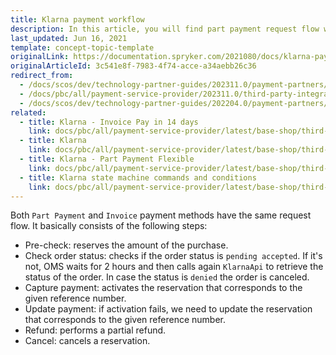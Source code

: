```yaml
---
title: Klarna payment workflow
description: In this article, you will find part payment request flow with Klarna and how it can enhance your Spryker Cloud Commerce OS project.
last_updated: Jun 16, 2021
template: concept-topic-template
originalLink: https://documentation.spryker.com/2021080/docs/klarna-payment-workflow
originalArticleId: 3c541e8f-7983-4f74-acce-a34aebb26c36
redirect_from:
  - /docs/scos/dev/technology-partner-guides/202311.0/payment-partners/klarna/klarna-payment-workflow.html
  - /docs/pbc/all/payment-service-provider/202311.0/third-party-integrations/klarna/klarna-payment-workflow.html  
  - /docs/scos/dev/technology-partner-guides/202204.0/payment-partners/klarna/klarna-payment-workflow.html
related:
  - title: Klarna - Invoice Pay in 14 days
    link: docs/pbc/all/payment-service-provider/latest/base-shop/third-party-integrations/klarna/klarna-invoice-pay-in-14-days.html
  - title: Klarna
    link: docs/pbc/all/payment-service-provider/latest/base-shop/third-party-integrations/klarna/klarna.html
  - title: Klarna - Part Payment Flexible
    link: docs/pbc/all/payment-service-provider/latest/base-shop/third-party-integrations/klarna/klarna-part-payment-flexible.html
  - title: Klarna state machine commands and conditions
    link: docs/pbc/all/payment-service-provider/latest/base-shop/third-party-integrations/klarna/klarna-state-machine-commands-and-conditions.html
---
```


Both `Part Payment` and `Invoice` payment methods have the same request flow. It basically consists of the following steps:
- Pre-check: reserves the amount of the purchase.
- Check order status: checks if the order status is `pending accepted`. If it's not, OMS waits for 2 hours and then calls again `KlarnaApi` to retrieve the status of the order. In case the status is `denied` the order is canceled.
- Capture payment: activates the reservation that corresponds to the given reference number.
- Update payment: if activation fails, we need to update the reservation that corresponds to the given reference number.
- Refund: performs a partial refund.
- Cancel: cancels a reservation.
